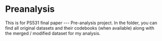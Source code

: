 # Preanalysis
This is for PS531 final paper --- Pre-analysis project.
In the folder, you can find all original datasets and their codebooks (when available)
along with the merged / modified dataset for my analysis.
